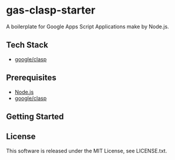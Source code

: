 # gas-clasp-starter

A boilerplate for Google Apps Script Applications make by Node.js.

## Tech Stack
- [google/clasp](https://github.com/google/clasp)

## Prerequisites
- [Node.js](https://nodejs.org/)
- [google/clasp](https://github.com/google/clasp)

## Getting Started

## License
This software is released under the MIT License, see LICENSE.txt.
